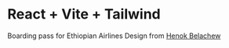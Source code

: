 # React + Vite + Tailwind

Boarding pass for Ethiopian Airlines Design from [Henok Belachew](https://www.linkedin.com/in/henok-belachew?miniProfileUrn=urn%3Ali%3Afsd_profile%3AACoAADpuLzUBzcvp18-uJywaFQMR3damCJpvx3s&lipi=urn%3Ali%3Apage%3Ad_flagship3_detail_base%3B5RLlIfrAQTOSwjrDyAzVyw%3D%3D)
